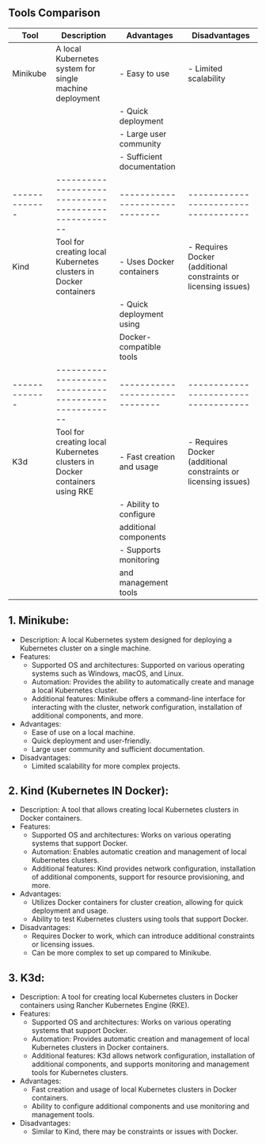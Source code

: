 
## Tools Comparison

| Tool        | Description                                        | Advantages                   | Disadvantages                      |
|-------------|----------------------------------------------------|------------------------------|------------------------------------|
| Minikube    | A local Kubernetes system for single machine deployment | - Easy to use             | - Limited scalability              |
|             |                                                    | - Quick deployment         |                                    |
|             |                                                    | - Large user community     |                                    |
|             |                                                    | - Sufficient documentation |                                    |
|-------------|----------------------------------------------------|------------------------------|------------------------------------|
| Kind        | Tool for creating local Kubernetes clusters in Docker containers | - Uses Docker containers   | - Requires Docker (additional constraints or licensing issues) |
|             |                                                    | - Quick deployment using   |                                    |
|             |                                                    |   Docker-compatible tools  |                                    |
|-------------|----------------------------------------------------|------------------------------|------------------------------------|
| K3d         | Tool for creating local Kubernetes clusters in Docker containers using RKE | - Fast creation and usage   | - Requires Docker (additional constraints or licensing issues) |
|             |                                                    | - Ability to configure     |                                    |
|             |                                                    |   additional components    |                                    |
|             |                                                    | - Supports monitoring      |                                    |
|             |                                                    |   and management tools     |                                    |

## 1.  Minikube:

-   Description: A local Kubernetes system designed for deploying a Kubernetes cluster on a single machine.
-   Features:
    -   Supported OS and architectures: Supported on various operating systems such as Windows, macOS, and Linux.
    -   Automation: Provides the ability to automatically create and manage a local Kubernetes cluster.
    -   Additional features: Minikube offers a command-line interface for interacting with the cluster, network configuration, installation of additional components, and more.
-   Advantages:
    -   Ease of use on a local machine.
    -   Quick deployment and user-friendly.
    -   Large user community and sufficient documentation.
-   Disadvantages:
    -   Limited scalability for more complex projects.

## 2.  Kind (Kubernetes IN Docker):

-   Description: A tool that allows creating local Kubernetes clusters in Docker containers.
-   Features:
    -   Supported OS and architectures: Works on various operating systems that support Docker.
    -   Automation: Enables automatic creation and management of local Kubernetes clusters.
    -   Additional features: Kind provides network configuration, installation of additional components, support for resource provisioning, and more.
-   Advantages:
    -   Utilizes Docker containers for cluster creation, allowing for quick deployment and usage.
    -   Ability to test Kubernetes clusters using tools that support Docker.
-   Disadvantages:
    -   Requires Docker to work, which can introduce additional constraints or licensing issues.
    -   Can be more complex to set up compared to Minikube.

## 3.  K3d:

-   Description: A tool for creating local Kubernetes clusters in Docker containers using Rancher Kubernetes Engine (RKE).
-   Features:
    -   Supported OS and architectures: Works on various operating systems that support Docker.
    -   Automation: Provides automatic creation and management of local Kubernetes clusters in Docker containers.
    -   Additional features: K3d allows network configuration, installation of additional components, and supports monitoring and management tools for Kubernetes clusters.
-   Advantages:
    -   Fast creation and usage of local Kubernetes clusters in Docker containers.
    -   Ability to configure additional components and use monitoring and management tools.
-   Disadvantages:
    -   Similar to Kind, there may be constraints or issues with Docker.
